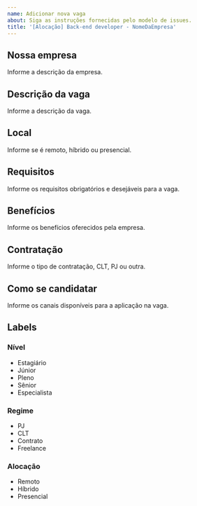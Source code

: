 ```yaml
---
name: Adicionar nova vaga
about: Siga as instruções fornecidas pelo modelo de issues.
title: '[Alocação] Back-end developer - NomeDaEmpresa'
---
```


<!-- Por favor, poste apenas vagas para backend. -->

## Nossa empresa

Informe a descrição da empresa.

## Descrição da vaga

Informe a descrição da vaga.

## Local

Informe se é remoto, híbrido ou presencial.

## Requisitos

Informe os requisitos obrigatórios e desejáveis para a vaga.

## Benefícios

Informe os benefícios oferecidos pela empresa.

## Contratação

Informe o tipo de contratação, CLT, PJ ou outra.

## Como se candidatar

Informe os canais disponíveis para a aplicação na vaga.

## Labels

<!-- Retire os labels que não fazem sentido à vaga. -->

### Nível

- Estagiário
- Júnior
- Pleno
- Sênior
- Especialista

### Regime

- PJ
- CLT
- Contrato
- Freelance

### Alocação

- Remoto
- Híbrido
- Presencial
